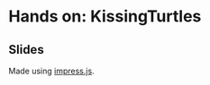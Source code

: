 # Hands on: KissingTurtles

## Slides

Made using [impress.js](http://bartaz.github.com/impress.js/).